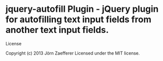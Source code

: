 jquery-autofill Plugin - jQuery plugin for autofilling text input fields from another text input fields.
===============

License

Copyright (c) 2013 Jörn Zaefferer Licensed under the MIT license.
